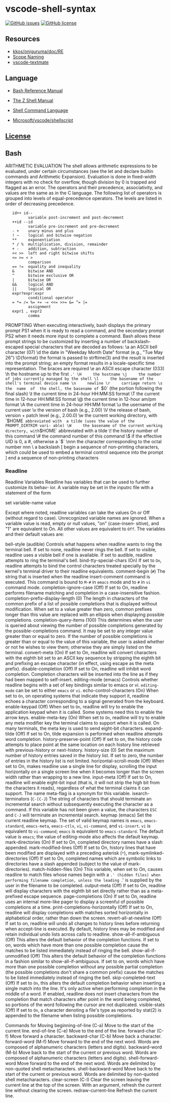 # vscode-shell-syntax
[![GitHub issues](https://img.shields.io/github/issues/dunstontc/vscode-shell-syntax.svg)](https://github.com/dunstontc/vscode-shell-syntax/issues)
[![GitHub license](https://img.shields.io/badge/license-MIT-blue.svg)](https://github.com/dunstontc/vscode-shell-syntax/blob/master/LICENSE) 



## Resources
- [kkos/oniguruma/doc/RE](https://github.com/kkos/oniguruma/blob/master/doc/RE)
- [Scope Naming](https://www.sublimetext.com/docs/3/scope_naming.html)
- [vscode-textmate](https://github.com/Microsoft/vscode-textmate)


## Language
- [Bash Reference Manual](https://www.gnu.org/software/bash/manual/bash.html)
- [The Z Shell Manual](http://zsh.sourceforge.net/Doc/Release/zsh_toc.html)
- [Shell Command Language](http://pubs.opengroup.org/onlinepubs/9699919799/utilities/V3_chap02.html)

- [Microsoft/vscode/shellscript](https://github.com/Microsoft/vscode/tree/master/extensions/shellscript)


## [License](https://github.com/dunstontc/vscode-shell-syntax/blob/master/LICENSE)


## Bash

ARITHMETIC EVALUATION
       The  shell allows arithmetic expressions to be evaluated, under certain
       circumstances (see the let and declare builtin commands and  Arithmetic
       Expansion).   Evaluation  is done in fixed-width integers with no check
       for overflow, though division by 0 is trapped and flagged as an  error.
       The  operators  and their precedence, associativity, and values are the
       same as in the C language.  The following list of operators is  grouped
       into  levels  of  equal-precedence operators.  The levels are listed in
       order of decreasing precedence.

       id++ id--
              variable post-increment and post-decrement
       ++id --id
              variable pre-increment and pre-decrement
       - +    unary minus and plus
       ! ~    logical and bitwise negation
       **     exponentiation
       * / %  multiplication, division, remainder
       + -    addition, subtraction
       << >>  left and right bitwise shifts
       <= >= < >
              comparison
       == !=  equality and inequality
       &      bitwise AND
       ^      bitwise exclusive OR
       |      bitwise OR
       &&     logical AND
       ||     logical OR
       expr?expr:expr
              conditional operator
       = *= /= %= += -= <<= >>= &= ^= |=
              assignment
       expr1 , expr2
              comma


PROMPTING
       When executing interactively, bash displays the primary prompt PS1 when
       it is ready to read a command, and the secondary  prompt  PS2  when  it
       needs  more  input  to  complete  a  command.  Bash allows these prompt
       strings to be customized by inserting  a  number  of  backslash-escaped
       special characters that are decoded as follows:
              \a     an ASCII bell character (07)
              \d     the  date  in "Weekday Month Date" format (e.g., "Tue May
                     26")
              \D{format}
                     the format is passed to strftime(3)  and  the  result  is
                     inserted  into the prompt string; an empty format results
                     in a locale-specific time representation.  The braces are
                     required
              \e     an ASCII escape character (033)
              \h     the hostname up to the first `.'
              \H     the hostname
              \j     the number of jobs currently managed by the shell
              \l     the basename of the shell's terminal device name
              \n     newline
              \r     carriage return
              \s     the  name  of  the shell, the basename of `$0` (the portion
                     following the final slash)
              \t     the current time in 24-hour HH:MM:SS format
              \T     the current time in 12-hour HH:MM:SS format
              \@     the current time in 12-hour am/pm format
              \A     the current time in 24-hour HH:MM format
              \u     the username of the current user
              \v     the version of bash (e.g., 2.00)
              \V     the release of bash, version + patch level (e.g., 2.00.0)
              \w     the current working  directory,  with  `$HOME`  abbreviated
                     with  a tilde (uses the value of the PROMPT_DIRTRIM vari‐
                     able)
              \W     the basename of the current working directory, with `$HOME`
                     abbreviated with a tilde
              \!     the history number of this command
              \#     the command number of this command
              \$     if the effective UID is 0, a #, otherwise a `$`
              \nnn   the character corresponding to the octal number nnn
              \\     a backslash
              \[     begin  a sequence of non-printing characters, which could
                     be used to embed a terminal  control  sequence  into  the
                     prompt
              \]     end a sequence of non-printing characters


### Readline

Readline Variables
  Readline has variables that can be used to further customize its behav‐
  ior.  A variable may be set in the inputrc file with a statement of the
  form

  set variable-name value

  Except where noted, readline variables can take the values  On  or  Off
  (without  regard  to  case).   Unrecognized variable names are ignored.
  When a variable value is read, empty or null values, "on"  (case-insen‐
  sitive), and "1" are equivalent to On.  All other values are equivalent
  to `Off`.  The variables and their default values are:

  bell-style (audible)
        Controls what happens when readline wants to ring the terminal bell. If set to none, readline never rings the bell.  If set to visible, readline uses a visible bell if one is  available.  If set to audible, readline attempts to ring the terminal's bell.
  bind-tty-special-chars (On)
        If set to `On`, readline attempts to bind the control characters treated specially by the kernel's terminal driver to their readline equivalents.
  comment-begin (`#`)
        The string that is inserted when the readline insert-comment command is executed.  This command is bound to `M-#` in `emacs` mode and to `#` in `vi` command mode.
  completion-ignore-case (Off)
        If set to On, readline performs filename matching and completion in a case-insensitive fashion.
  completion-prefix-display-length (0)
        The length in characters of the common prefix of a list of possible completions that is displayed without modification.  When set to a value greater than zero, common prefixes longer than this value are replaced with an ellipsis when displaying possible completions.
  completion-query-items (100)
        This determines when the user is queried about viewing the  number of possible completions generated by the possible-completions command.  It may be set to any integer value greater than or equal to zero.  If the number of possible completions is greater than or equal to the value of this variable, the user is asked whether or not he wishes to view them; otherwise they are simply listed on the terminal.
  convert-meta (On)
        If set to On, readline will convert characters with the eighth bit set to an ASCII key sequence by stripping the eighth bit and prefixing an escape character (in effect, using escape as the meta prefix).
  disable-completion (Off)
        If set to On, readline will inhibit word completion.  Completion characters will be inserted into the line as if they had been mapped to self-insert.
  editing-mode (emacs)
        Controls whether readline begins with a set of key bindings similar to emacs or vi.  `editing-mode` can be set to either `emacs` or `vi`.
  echo-control-characters (On)
        When set to `On`, on operating systems that indicate they support it, readline echoes a character corresponding to a signal generated from the keyboard.
  enable-keypad (Off)
        When set to `On`, readline will try to enable the application keypad when it is called.  Some systems need this to enable the arrow keys.
  enable-meta-key (On)
        When set to `On`, readline will try to enable any meta modifier key the terminal claims to support when it is called.  On many terminals, the meta key is used to send eight-bit characters.
  expand-tilde (Off)
        If set to On, tilde expansion is performed when readline attempts word completion.
  history-preserve-point (Off)
        If set to on, the history code attempts to place point at the same location on each history line retrieved with previous-history or next-history.
  history-size (0)
        Set the maximum number of history entries saved in the history list.  If set to zero, the number of entries in the history list is not limited.
  horizontal-scroll-mode (Off)
        When set to On, makes readline use a single line for display, scrolling the input horizontally on a single screen line when it becomes longer than the screen width rather than wrapping to a new line.
  input-meta (Off)
        If set to On, readline will enable eight-bit input (that is, it will not strip the high bit from the characters it reads), regardless of what the terminal claims it can support.  The name meta-flag is a synonym for this variable.
  isearch-terminators (`C-[C-J`)
        The string of characters that should terminate an incremental search without subsequently executing the character as a command.  If this variable has not been given a value, the characters `ESC` and `C-J` will terminate an incremental search.
  keymap (emacs)
        Set  the current readline keymap.  The set of valid keymap names is `emacs`, `emacs-standard`, `emacs-meta`,  `emacs-ctlx`,  `vi`,  `vi-command`,  and  `vi-insert`.  `vi` is equivalent to `vi-command`; `emacs` is equivalent to `emacs-standard`.  The default value is `emacs`;  the value of editing-mode also affects the default keymap.
  mark-directories (On)
        If set to On, completed directory names have a slash appended.
  mark-modified-lines (Off)
        If  set  to  On,  history lines that have been modified are displayed with a preceding asterisk (`*`),
  mark-symlinked-directories (Off)
        If set to On, completed names which are symbolic links to directories have a slash appended (subject to the value of mark-directories).
  match-hidden-files (On)
        This variable, when set to On, causes readline to match files whose names begin with a  `.' (hidden files) when performing filename completion, unless the leading `.' is supplied  by  the user in the filename to be completed.
  output-meta (Off)
        If  set  to On, readline will display characters with the eighth bit set directly rather than as a meta-prefixed escape sequence.
  page-completions (On)
        If set to On, readline uses an internal more-like pager to display a screenful of possible completions at a time.
  print-completions-horizontally (Off)
        If  set  to  On,  readline will display completions with matches sorted horizontally in alphabetical order, rather than down  the screen.
  revert-all-at-newline (Off)
        If  set  to  on, readline will undo all changes to history lines before returning when accept-line is executed.  By default, history lines may be modified and retain individual undo lists across calls to readline.
  show-all-if-ambiguous (Off)
        This alters the default behavior of the completion functions. If set to on, words which have more than one possible completion cause the matches to be listed immediately instead of ringing the bell.
  show-all-if-unmodified (Off)
        This  alters the default behavior of the completion functions in a fashion similar to show-all-if-ambiguous.  If set to on, words which  have more than one possible completion without any possible partial completion (the possible completions don't share a common  prefix)  cause the matches to be listed immediately instead of ringing the bell.
  skip-completed-text (Off)
        If set to `On`, this alters the default completion behavior when inserting a single match into the line.  It's only active when performing completion in the middle of a word.  If enabled, readline does not insert characters from the completion that match characters after point in the word being completed, so portions of the word following the cursor are not duplicated.
  visible-stats (Off)
        If set to `On`, a character denoting a file's type as reported by stat(2) is appended to the filename when listing possible completions.

Commands for Moving
    beginning-of-line (C-a)
          Move to the start of the current line.
    end-of-line (C-e)
          Move to the end of the line.
    forward-char (C-f)
          Move forward a character.
    backward-char (C-b)
          Move back a character.
    forward-word (M-f)
          Move forward to the end of the next word.  Words are composed of alphanumeric characters (letters and digits).
    backward-word (M-b)
          Move  back  to the start of the current or previous word.  Words
          are composed of alphanumeric characters (letters and digits).
    shell-forward-word
          Move forward to the end of the next word.  Words are delimited by non-quoted shell metacharacters.
    shell-backward-word
          Move  back  to the start of the current or previous word.  Words are delimited by non-quoted shell metacharacters.
    clear-screen (C-l)
          Clear the screen leaving the current line at the top of the screen.  With an argument, refresh the current line without clearing the screen.
    redraw-current-line
          Refresh the current line.

